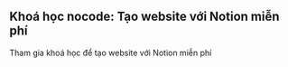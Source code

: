 ## Khoá học nocode: Tạo website với Notion miễn phí

Tham gia khoá học để tạo website với Notion miễn phí 

